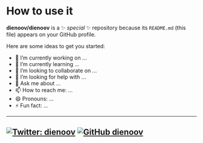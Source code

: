 # How to use it

**dienoov/dienoov** is a ✨ _special_ ✨ repository because its `README.md` (this file) appears on your GitHub profile.

Here are some ideas to get you started:

- 🔭 I’m currently working on ...
- 🌱 I’m currently learning ...
- 👯 I’m looking to collaborate on ...
- 🤔 I’m looking for help with ...
- 💬 Ask me about ...
- 📫 How to reach me: ...
- 😄 Pronouns: ...
- ⚡ Fun fact: ...
----
[![Twitter: dienoov](https://img.shields.io/twitter/follow/dienoov?style=social)](https://twitter.com/dienoov)
[![GitHub dienoov](https://img.shields.io/github/followers/dienoov?label=follow&style=social)](https://github.com/dienoov)
----
